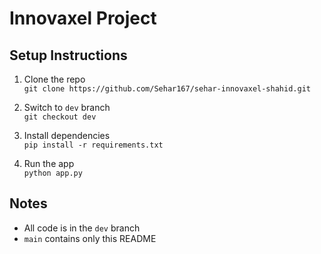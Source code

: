 # Innovaxel Project

## Setup Instructions

1. Clone the repo  
   `git clone https://github.com/Sehar167/sehar-innovaxel-shahid.git`

2. Switch to `dev` branch  
   `git checkout dev`

3. Install dependencies  
   `pip install -r requirements.txt`

4. Run the app  
   `python app.py`

## Notes

- All code is in the `dev` branch  
- `main` contains only this README
